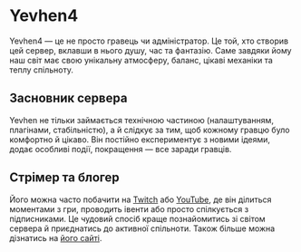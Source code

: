 # Yevhen4

<player username="Yevhen4" roleIcon="admin" role="Адмін" warp="right" :descriptions="['Засновник сервера', 'Стрімер']" />

Yevhen4 — це не просто гравець чи адміністратор. Це той, хто створив цей сервер, вклавши в нього душу, час та фантазію. Саме завдяки йому наш світ має свою унікальну атмосферу, баланс, цікаві механіки та теплу спільноту.

## Засновник сервера
Yevhen не тільки займається технічною частиною (налаштуванням, плагінами, стабільністю), а й слідкує за тим, щоб кожному гравцю було комфортно й цікаво. Він постійно експериментує з новими ідеями, додає особливі події, покращення — все заради гравців.

## Стрімер та блогер  
Його можна часто побачити на [Twitch](https://twitch.tv/MEGATREX4) або [YouTube](https://youtube.com/@MEGATREX4), де він ділиться моментами з гри, проводить івенти або просто спілкується з підписниками. Це чудовий спосіб краще познайомитись зі світом сервера й приєднатись до активної спільноти. Також більше можна дізнатись на [його сайті](https://megatrex4.netlify.app/).